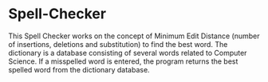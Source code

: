 # Spell-Checker
This Spell Checker works on the concept of Minimum Edit Distance (number of insertions, deletions and substitution) to find the best word. The dictionary is a database consisting of several words related to Computer Science. If a misspelled word is entered, the program returns the best spelled word from the dictionary database.
